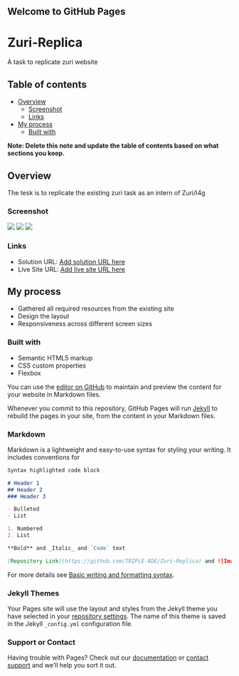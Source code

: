 ## Welcome to GitHub Pages
# Zuri-Replica
A task to replicate zuri website
## Table of contents

- [Overview](#overview)
  - [Screenshot](#screenshot)
  - [Links](#links)
- [My process](#my-process)
  - [Built with](#built-with)


**Note: Delete this note and update the table of contents based on what sections you keep.**

## Overview
The tesk is to replicate the existing zuri task as an intern of Zuri/I4g 

### Screenshot

![](./main.png)
![](./talent.png)
![](./training.png)

### Links

- Solution URL: [Add solution URL here](https://github.com/TRIPLE-ADE/Zuri-Replica)
- Live Site URL: [Add live site URL here](https://triple-ade.github.io/Zuri-Replica/)

## My process
- Gathered all required resources from the existing site
- Design the layout
- Responsiveness across different screen sizes 


### Built with

- Semantic HTML5 markup
- CSS custom properties
- Flexbox


You can use the [editor on GitHub](https://github.com/TRIPLE-ADE/Zuri-Replica/edit/main/README.md) to maintain and preview the content for your website in Markdown files.

Whenever you commit to this repository, GitHub Pages will run [Jekyll](https://jekyllrb.com/) to rebuild the pages in your site, from the content in your Markdown files.

### Markdown

Markdown is a lightweight and easy-to-use syntax for styling your writing. It includes conventions for

```markdown
Syntax highlighted code block

# Header 1
## Header 2
### Header 3

- Bulleted
- List

1. Numbered
2. List

**Bold** and _Italic_ and `Code` text

[Repository Link](https://github.com/TRIPLE-ADE/Zuri-Replica) and ![Image](src)
```

For more details see [Basic writing and formatting syntax](https://docs.github.com/en/github/writing-on-github/getting-started-with-writing-and-formatting-on-github/basic-writing-and-formatting-syntax).

### Jekyll Themes

Your Pages site will use the layout and styles from the Jekyll theme you have selected in your [repository settings](https://github.com/TRIPLE-ADE/Zuri-Replica/settings/pages). The name of this theme is saved in the Jekyll `_config.yml` configuration file.

### Support or Contact

Having trouble with Pages? Check out our [documentation](https://docs.github.com/categories/github-pages-basics/) or [contact support](https://support.github.com/contact) and we’ll help you sort it out.
